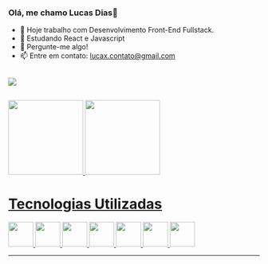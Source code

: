 ### Olá, me chamo Lucas Dias👋

<!--
**LucasFDias/LucasFDias** is a ✨ _special_ ✨ repository because its `README.md` (this file) appears on your GitHub profile.
-->

- 🔭 Hoje trabalho com Desenvolvimento Front-End Fullstack.
- 🌱 Estudando React e Javascript 
- 💬 Pergunte-me algo!
- 📫 Entre em contato: lucax.contato@gmail.com
<!--- 👯 I’m looking to collaborate on ...
- 🤔 I’m looking for help with ...
- 📫 How to reach me: ...
- ⚡ Fun fact: ...-->

##  

<div>
    
  <a href="https://www.linkedin.com/in/lucas-dias-26348198/" target="_blank">
    <img src="https://img.shields.io/badge/LinkedIn-0077B5?style=for-the-badge&logo=linkedin&logoColor=white" target="_blank"/>
    </a>
  </div>
<p></p>

##

<div>
  <a href='https://github.com/LucasFDias'>
  <img height='150em' src='https://github-readme-stats.vercel.app/api?username=LucasFDias&show_icons=true&theme=radical'/>
 
  <img height='150em' src='https://github-readme-stats.vercel.app/api/top-langs/?username=LucasFDias&layout=compact'/>
</div>
   
  ##
  # Tecnologias Utilizadas  
  <div style="display: inline">
      <img style='width:50px; height: 50px;' src="https://cdn.jsdelivr.net/gh/devicons/devicon/icons/javascript/javascript-original.svg" />
      <img style='width:50px; height: 50px;' src="https://cdn.jsdelivr.net/gh/devicons/devicon/icons/react/react-original-wordmark.svg" />
      <img style='width:50px; height: 50px;' src="https://cdn.jsdelivr.net/gh/devicons/devicon/icons/html5/html5-original-wordmark.svg" />
      <img style='width:50px; height: 50px; ' src="https://cdn.jsdelivr.net/gh/devicons/devicon/icons/css3/css3-original-wordmark.svg" />
      <img style='width:50px; height: 50px;' src="https://cdn.jsdelivr.net/gh/devicons/devicon/icons/mysql/mysql-original.svg" />
      <img style='width:50px; height: 50px;' src="https://cdn.jsdelivr.net/gh/devicons/devicon/icons/bootstrap/bootstrap-plain-wordmark.svg" />
      <img style='width:50px; height: 50px;' src="https://cdn.jsdelivr.net/gh/devicons/devicon/icons/php/php-original.svg" />


  </div> 
  <hr/>
<p></p>

